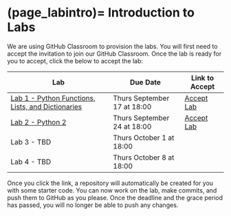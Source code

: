 (page_labintro)=
Introduction to Labs
=======================

We are using GitHub Classroom to provision the labs. 
You will first need to accept the invitation to join our GitHub Classroom.
Once the lab is ready for you to accept, click the below to accept the lab:

| Lab                                                       | Due Date                    | Link to Accept                                        |
|-----------------------------------------------------------|-----------------------------|-------------------------------------------------------|
| [Lab 1 - Python Functions, Lists, and Dictionaries](lab1) | Thurs September 17 at 18:00 | [Accept Lab](https://classroom.github.com/a/8lbFlm9e) |
| [Lab 2 - Python 2](lab2) | Thurs September 24 at 18:00 | [Accept Lab](https://classroom.github.com/a/ateu5b2X)                                                  |
| Lab 3 - TBD                                               | Thurs October 1 at 18:00    | []()                                                  |
| Lab 4 - TBD                                               | Thurs October 8 at 18:00    | []()                                                  |

Once you click the link, a repository will automatically be created for you with some starter code.
You can now work on the lab, make commits, and push them to GitHub as you please. 
Once the deadline and the grace period has passed, you will no longer be able to push any changes.